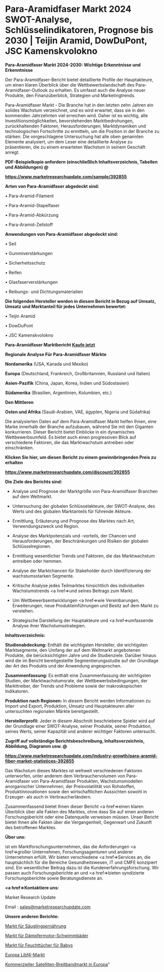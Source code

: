 # Para-Aramidfaser Markt 2024 SWOT-Analyse, Schlüsselindikatoren, Prognose bis 2030 | Teijin Aramid, DowDuPont, JSC Kamenskvolokno

<strong>Para-Aramidfaser Markt 2024-2030: Wichtige Erkenntnisse und Erkenntnisse</strong>

Der Para-Aramidfaser-Bericht bietet detaillierte Profile der Hauptakteure, um einen klaren Überblick über die Wettbewerbslandschaft des Para-Aramidfaser-Outlook zu erhalten. Es umfasst auch die Analyse neuer Produkte, den Finanzüberblick, Strategien und Marketingtrends.

Para-Aramidfaser Markt - Die Branche hat in den letzten zehn Jahren ein solides Wachstum verzeichnet, und es wird erwartet, dass sie in den kommenden Jahrzehnten viel erreichen wird. Daher ist es wichtig, alle Investitionsmöglichkeiten, bevorstehenden Marktbedrohungen, zurückhaltenden Faktoren, Herausforderungen, Marktdynamiken und technologischen Fortschritte zu ermitteln, um die Position in der Branche zu stärken. Die vorgeschlagene Untersuchung hat alle oben genannten Elemente analysiert, um dem Leser eine detaillierte Analyse zu präsentieren, die zu einem erwarteten Wachstum in seinem Geschäft anregt.



<strong><b>PDF-Beispielkopie anfordern (einschließlich Inhaltsverzeichnis, Tabellen und Abbildungen) @ </b></strong>

<strong><a href=https://www.marketresearchupdate.com/sample/392855>

<strong>https://www.marketresearchupdate.com/sample/392855</u></a></strong></strong>



<strong>Arten von Para-Aramidfaser abgedeckt sind:</strong>

• Para-Aramid-Filament

• Para-Aramid-Stapelfaser

• Para-Aramid-Abkürzung

• Para-Aramid-Zellstoff



<strong>Anwendungen von Para-Aramidfaser abgedeckt sind:</strong>

• Seil

• Gummiverstärkungen

• Sicherheitsschutz

• Reifen

• Glasfaserverstärkungen

• Reibungs- und Dichtungsmaterialien



<strong>Die folgenden Hersteller werden in diesem Bericht in Bezug auf Umsatz, Umsatz und Marktanteil für jedes Unternehmen bewertet:</strong>

• Teijin Aramid

• DowDuPont

• JSC Kamenskvolokno



<strong>Para-Aramidfaser Marktbericht <a href=https://www.marketresearchupdate.com/buynow/392855>Kaufe jetzt</a></strong>



<strong>Regionale Analyse Für Para-Aramidfaser Märkte</strong>



<strong>Nordamerika</strong> (USA, Kanada und Mexiko)



<strong>Europa</strong> (Deutschland, Frankreich, Großbritannien, Russland und Italien)



<strong>Asien-Pazifik</strong> (China, Japan, Korea, Indien und Südostasien)



<strong>Südamerika</strong> (Brasilien, Argentinien, Kolumbien, etc.)



<strong>Den Mittleren</strong> 

<strong>Osten und Afrika</strong> (Saudi-Arabien, VAE, ägypten, Nigeria und Südafrika)

Die analysierten Daten auf dem Para-Aramidfaser Markt helfen Ihnen, eine Marke innerhalb der Branche aufzubauen, während Sie mit den Giganten konkurrieren. Dieser Bericht bietet Einblicke in ein dynamisches Wettbewerbsumfeld. Es bietet auch einen progressiven Blick auf verschiedene Faktoren, die das Marktwachstum antreiben oder einschränken.



<strong>Klicken Sie hier, um diesen Bericht zu einem gewinnbringenden Preis zu erhalten
</strong>

<strong><a href=https://www.marketresearchupdate.com/discount/392855>https://www.marketresearchupdate.com/discount/392855</b></u></strong></a>



<strong>Die Ziele des Berichts sind:</strong>

- Analyse und Prognose der Marktgröße von Para-Aramidfaser Branchen auf dem Weltmarkt.

- Untersuchung der globalen Schlüsselakteure, der SWOT-Analyse, des Werts und des globalen Marktanteils für führende Akteure.

- Ermittlung, Erläuterung und Prognose des Marktes nach Art, Verwendungszweck und Region.

- Analyse des Marktpotenzials und -vorteils, der Chancen und Herausforderungen, der Beschränkungen und Risiken der globalen Schlüsselregionen.

- Ermittlung wesentlicher Trends und Faktoren, die das Marktwachstum antreiben oder hemmen.

- Analyse der Marktchancen für Stakeholder durch Identifizierung der wachstumsstarken Segmente.

- Kritische Analyse jedes Teilmarktes hinsichtlich des individuellen Wachstumstrends <a href=>und</a> seines Beitrags zum Markt.

- Um Wettbewerbsentwicklungen <a href=>wie</a> Vereinbarungen, Erweiterungen, neue Produkteinführungen und Besitz auf dem Markt zu verstehen.

- Strategische Darstellung der Hauptakteure und <a href=>umfas</a>sende Analyse ihrer Wachstumsstrategien.



<strong>Inhaltsverzeichnis:</strong>



<strong>Studienabdeckung:</strong> Enthält die wichtigsten Hersteller, die wichtigsten Marktsegmente, den Umfang der auf dem Weltmarkt angebotenen Produkte, die berücksichtigten Jahre und die Studienziele. Darüber hinaus wird die im Bericht bereitgestellte Segmentierungsstudie auf der Grundlage der Art des Produkts und der Anwendung angesprochen.



<strong>Zusammenfassung:</strong> Es enthält eine Zusammenfassung der wichtigsten Studien, der Marktwachstumsrate, der Wettbewerbsbedingungen, der Markttreiber, der Trends und Probleme sowie der makroskopischen Indikatoren.



<strong>Produktion nach Regionen:</strong> In diesem Bericht werden Informationen zu Import und Export, Produktion, Umsatz und Hauptakteuren aller untersuchten regionalen Märkte bereitgestellt.



<strong>Herstellerprofil:</strong> Jeder in diesem Abschnitt beschriebene Spieler wird auf der Grundlage einer SWOT-Analyse, seiner Produkte, seiner Produktion, seines Werts, seiner Kapazität und anderer wichtiger Faktoren untersucht.



<strong><b>Zugriff auf vollständige Berichtsbeschreibung, Inhaltsverzeichnis, Abbildung, Diagramm usw. @ </b></strong>

<strong><a href=https://www.marketresearchupdate.com/industry-growth/para-aramid-fiber-market-statistices-392855>https://www.marketresearchupdate.com/industry-growth/para-aramid-fiber-market-statistices-392855</a></strong>

Das Wachstum dieses Marktes ist weltweit verschiedenen Faktoren unterworfen, unter anderem dem Verbrauchervolumen von Para-Aramidfaser von Para-Aramidfaser Produkten, Wachstumsmodellen anorganischer Unternehmen, der Preisvolatilität von Rohstoffen, Produktinnovationen sowie den wirtschaftlichen Aussichten sowohl in Erzeuger- als auch in Verbraucherländern.

Zusammenfassend bietet Ihnen dieser Bericht <a href=>einen</a> klaren Überblick über alle Fakten des Marktes, ohne dass Sie auf einen anderen Forschungsbericht oder eine Datenquelle verweisen müssen. Unser Bericht bietet Ihnen alle Fakten über die Vergangenheit, Gegenwart und Zukunft des betroffenen Marktes.



<strong>Über uns:</strong>

 ist ein Marktforschungsunternehmen, das die Anforderungen <a href=>großer</a> Unternehmen, Forschungsagenturen und anderer Unternehmen erfüllt. Wir bieten verschiedene <a href=>Services</a> an, die hauptsächlich für die Bereiche Gesundheitswesen, IT und CMFE konzipiert sind. Ein wesentlicher Beitrag dazu ist die Kundenerfahrungsforschung. Wir passen auch Forschungsberichte an und <a href=>bieten</a> syndizierte Forschungsberichte sowie Beratungsdienste an.



<strong><a href=>Kontaktiere uns:</a></strong>

Market Research Update

Email : sales@marketresearchupdate.com



<strong>Unsere anderen Berichte:</strong>

<a href=https://www.linkedin.com/pulse/infant-nutrition-market-size-analysis-leading>Markt für Säuglingsernährung</a>

<a href=https://www.linkedin.com/pulse/damper-motor-swimming-pool-market-outlooks-2023>Markt für Dämpfermotor-Schwimmbäder</a>

<a href=https://www.linkedin.com/pulse/baby-wet-tissues-wipes-market-size-trends-consumption>Markt für Feuchttücher für Babys</a>

<a href=https://www.linkedin.com/pulse/europe-libf4-market-growth-possibilities-analysis-forecast>Europa Libf4-Markt</a>

<a href=https://www.linkedin.com/pulse/europe-commercial-satellite-broadband-market-i2mcf/>Kommerzieller Satelliten-Breitbandmarkt in Europa</a>"
